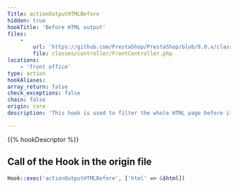 ```yaml
---
Title: actionOutputHTMLBefore
hidden: true
hookTitle: 'Before HTML output'
files:
    -
        url: 'https://github.com/PrestaShop/PrestaShop/blob/8.0.x/classes/controller/FrontController.php'
        file: classes/controller/FrontController.php
locations:
    - 'front office'
type: action
hookAliases: 
array_return: false
check_exceptions: false
chain: false
origin: core
description: 'This hook is used to filter the whole HTML page before it is rendered (only front)'

---
```


{{% hookDescriptor %}}

## Call of the Hook in the origin file

```php
Hook::exec('actionOutputHTMLBefore', ['html' => &$html])
```
